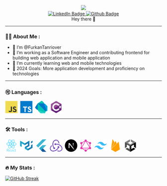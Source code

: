 <div id="header" align="center">
  <img src="https://media4.giphy.com/media/HscDLzkO8EOTmgkhQP/giphy.gif?cid=ecf05e4702hloj223ibloevt3zhi2lrwcxwjsaskbc5hr6z3&rid=giphy.gif&ct=g" width="200"/>
  <div id="badges" pt={2}>
  <a href="https://www.linkedin.com/in/furkan-tanri%C3%B6ver-5ab402191/">
    <img src="https://img.shields.io/badge/LinkedIn-blue?style=for-the-badge&logo=linkedin&logoColor=white" alt="LinkedIn Badge"/>
  </a>
  <a href="https://github.com/FurkanTanriover">
    <img src="https://img.shields.io/badge/Github-white?style=for-the-badge&logo=github&logoColor=black" alt="Github Badge"/>
  </a>
</div>
   Hey there 👋
</div>

---

### 👨‍💻 About Me :
- 👋 I’m @FurkanTanriover
- 👀 I’m working as a Software Engineer and contributing frontend for building web application and mobile application
- 🚀 I’m currently learning web and mobile technologies
- 🌱 2024 Goals: More application development and proficiency on technologies 

---

### 🉑 Languages :
  <img src="https://github.com/devicons/devicon/blob/master/icons/javascript/javascript-original.svg" title="JavaScript" alt="JavaScript" width="40" height="40"/>&nbsp;
    <img src="https://github.com/devicons/devicon/blob/master/icons/typescript/typescript-original.svg" title="TypeScript" alt="TypeScript" width="40" height="40"/>&nbsp;
        <img src="https://github.com/devicons/devicon/blob/master/icons/dart/dart-original.svg" title="JavaScript" alt="JavaScript" width="40" height="40"/>&nbsp;
  <img src="https://github.com/devicons/devicon/blob/master/icons/csharp/csharp-original.svg" title="JavaScript" alt="JavaScript" width="40" height="40"/>&nbsp;

---

### :hammer_and_wrench: Tools :
<div>
  <img src="https://github.com/devicons/devicon/blob/master/icons/react/react-original-wordmark.svg" title="React" alt="React" width="40" height="40"/>&nbsp;
  <img src="https://github.com/devicons/devicon/blob/master/icons/materialui/materialui-original.svg" title="Material UI" alt="Material UI" width="40" height="40"/>&nbsp;
  <img src="https://github.com/devicons/devicon/blob/master/icons/flutter/flutter-original.svg" title="Flutter" alt="Flutter" width="40" height="40"/>&nbsp;
  <img src="https://github.com/devicons/devicon/blob/master/icons/redux/redux-original.svg" title="Redux" alt="Redux " width="40" height="40"/>&nbsp;
   <img src="https://github.com/devicons/devicon/blob/master/icons/nextjs/nextjs-original.svg" title="Nextjs" alt="Nextjs" width="40" height="40"/>&nbsp;
   <img src="https://github.com/devicons/devicon/blob/master/icons/graphql/graphql-plain.svg" title="Graphql" alt="Graphql" width="40" height="40"/>&nbsp;
     <img src="https://github.com/devicons/devicon/blob/master/icons/tailwindcss/tailwindcss-original.svg" title="TailwindCSS" alt="TailwindCSS" width="40" height="40"/>&nbsp;
     <img src="https://github.com/devicons/devicon/blob/master/icons/firebase/firebase-plain.svg" title="Firebase" alt="Firebase" width="40" height="40"/>&nbsp;
       <img src="https://github.com/devicons/devicon/blob/master/icons/unity/unity-original.svg" title="Unity" color="white"  alt="Unity" width="40" height="40"/>&nbsp;
  
  ---

### :fire: My Stats :
  
 [![GitHub Streak](http://github-readme-streak-stats.herokuapp.com?user=FurkanTanriover&theme=dark&background=000000)](https://git.io/streak-stats)







<!---
FurkanTanriover/FurkanTanriover is a ✨ special ✨ repository because its `README.md` (this file) appears on your GitHub profile.
You can click the Preview link to take a look at your changes.
--->
